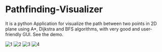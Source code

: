 # Pathfinding-Visualizer
It is a python Application for visualize the path between two points in 2D plane using A*, Dijkstra and BFS algorithms, with very good and user-friendly GUI.
See the demo.

![1](https://user-images.githubusercontent.com/93608591/155976785-530f39f3-1fbb-41fe-9434-478a8667aef8.PNG)
![2](https://user-images.githubusercontent.com/93608591/155976787-72c5f5ef-34d4-4007-beab-55943147df3e.PNG)
![3](https://user-images.githubusercontent.com/93608591/155976776-ddf7f9b3-d46a-4029-95b2-9d15b2551134.PNG)
![4](https://user-images.githubusercontent.com/93608591/155976782-b8f4b70c-4e03-40f4-9683-32c98a6653df.PNG)
